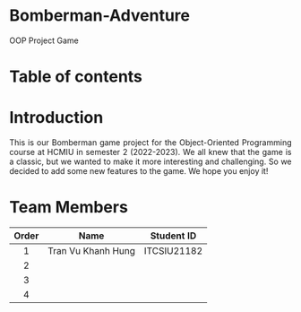 # Bomberman-Adventure
OOP Project Game
# Table of contents
# Introduction
<div style = "text-align: justify">
This is our Bomberman game project for the Object-Oriented Programming course at HCMIU in semester 2 (2022-2023). We all knew that the game is a classic, but we wanted to make it more interesting and challenging. So we decided to add some new features to the game. We hope you enjoy it!
</div>

# Team Members

| Order |         Name          | Student ID  |
|:-----:|:---------------------:|:-----------:|
|   1   |   Tran Vu Khanh Hung  | ITCSIU21182 |
|   2   |                       |             |
|   3   |                       |             |
|   4   |                       |             |
